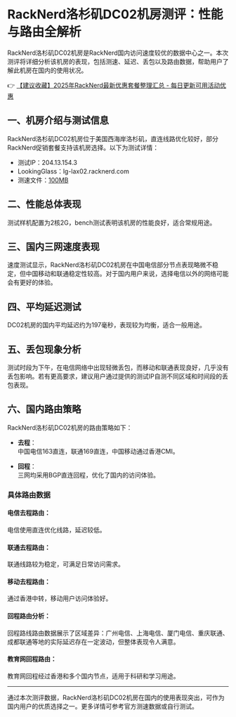 # RackNerd洛杉矶DC02机房测评：性能与路由全解析

RackNerd洛杉矶DC02机房是RackNerd国内访问速度较优的数据中心之一。本次测评将详细分析该机房的表现，包括测速、延迟、丢包以及路由数据，帮助用户了解此机房在国内的使用状况。

👉 [【建议收藏】2025年RackNerd最新优惠套餐整理汇总 - 每日更新可用活动优惠](https://bit.ly/Rack_Nerd)

## 一、机房介绍与测试信息

RackNerd洛杉矶DC02机房位于美国西海岸洛杉矶，直连线路优化较好，部分RackNerd促销套餐支持该机房选择。以下为测试详情：

- 测试IP：204.13.154.3
- LookingGlass：lg-lax02.racknerd.com
- 测速文件：[100MB](http://lg-lax02.racknerd.com/100MB.test)

## 二、性能总体表现

测试样机配置为2核2G，bench测试表明该机房的性能良好，适合常规用途。

## 三、国内三网速度表现

速度测试显示，RackNerd洛杉矶DC02机房在中国电信部分节点表现略微不稳定，但中国移动和联通稳定性较高。对于国内用户来说，选择电信以外的网络可能会有更好的体验。

## 四、平均延迟测试

DC02机房的国内平均延迟约为197毫秒，表现较为均衡，适合一般用途。

## 五、丢包现象分析

测试时段为下午，在电信网络中出现轻微丢包，而移动和联通表现良好，几乎没有丢包影响。若有更高要求，建议用户通过提供的测试IP自测不同区域和时间段的丢包表现。

## 六、国内路由策略

RackNerd洛杉矶DC02机房的路由策略如下：

- **去程**：  
  中国电信163直连，联通169直连，中国移动通过香港CMI。

- **回程**：  
  三网均采用BGP直连回程，优化了国内的访问体验。

### 具体路由数据

#### 电信去程路由：
电信使用直连优化线路，延迟较低。

#### 联通去程路由：
联通线路较为稳定，可满足日常访问需求。

#### 移动去程路由：
通过香港中转，移动用户访问体验好。

#### 回程路由分析：
回程路线路由数据展示了区域差异：广州电信、上海电信、厦门电信、重庆联通、成都联通等地的实际延迟存在一定波动，但整体表现令人满意。

#### 教育网回程路由：
教育网回程经过香港和多个国内节点，适用于科研和学习用途。

---

通过本次测评数据，RackNerd洛杉矶DC02机房在国内的使用表现突出，可作为国内用户的优质选择之一。更多详情可参考官方测速数据或自行测试。